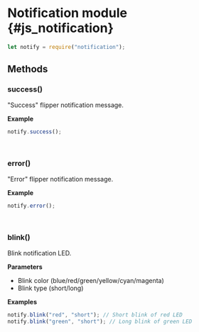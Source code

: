 # Notification module {#js_notification}

```js
let notify = require("notification");
```
## Methods

### success()
"Success" flipper notification message.

**Example**
```js
notify.success();
```

<br>

### error()
"Error" flipper notification message.

**Example**
```js
notify.error();
```

<br>

### blink()
Blink notification LED.

**Parameters**
- Blink color (blue/red/green/yellow/cyan/magenta)
- Blink type (short/long)

**Examples**
```js
notify.blink("red", "short"); // Short blink of red LED
notify.blink("green", "short"); // Long blink of green LED
```